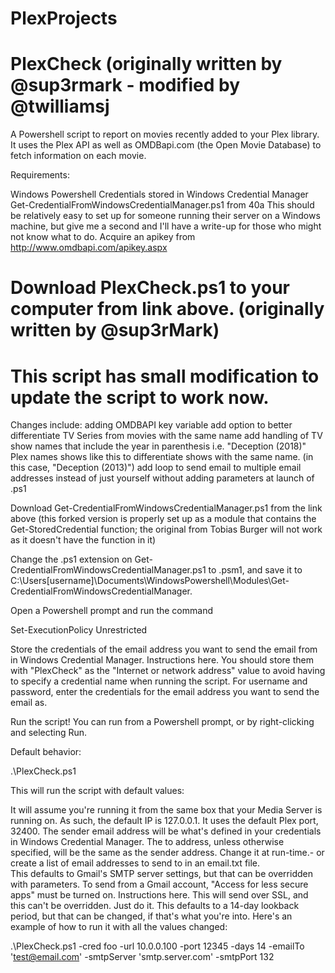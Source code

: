 # PlexProjects

# PlexCheck (originally written by @sup3rmark - modified by @twilliamsj
A Powershell script to report on movies recently added to your Plex library. It uses the Plex API as well as OMDBapi.com (the Open Movie Database) to fetch information on each movie.

Requirements:

Windows
Powershell
Credentials stored in Windows Credential Manager
Get-CredentialFromWindowsCredentialManager.ps1 from 40a
This should be relatively easy to set up for someone running their server on a Windows machine, but give me a second and I'll have a write-up for those who might not know what to do.
Acquire an apikey from http://www.omdbapi.com/apikey.aspx

# Download PlexCheck.ps1 to your computer from link above. (originally written by @sup3rMark)
# This script has small modification to update the script to work now. 

Changes include:
adding OMDBAPI key variable
add option to better differentiate TV Series from movies with the same name
add handling of TV show names that include the year in parenthesis i.e. "Deception (2018)" Plex names shows like this to differentiate shows with the same name.  (in this case, "Deception (2013)")
add loop to send email to multiple email addresses instead of just yourself without adding parameters at launch of .ps1


Download Get-CredentialFromWindowsCredentialManager.ps1 from the link above (this forked version is properly set up as a module that contains the Get-StoredCredential function; the original from Tobias Burger will not work as it doesn't have the function in it)

Change the .ps1 extension on Get-CredentialFromWindowsCredentialManager.ps1 to .psm1, and save it to C:\Users[username]\Documents\WindowsPowershell\Modules\Get-CredentialFromWindowsCredentialManager.

Open a Powershell prompt and run the command

 Set-ExecutionPolicy Unrestricted
 
Store the credentials of the email address you want to send the email from in Windows Credential Manager. Instructions here. You should store them with "PlexCheck" as the "Internet or network address" value to avoid having to specify a credential name when running the script. For username and password, enter the credentials for the email address you want to send the email as.

Run the script! You can run from a Powershell prompt, or by right-clicking and selecting Run.

Default behavior:

 .\PlexCheck.ps1

This will run the script with default values:

It will assume you're running it from the same box that your Media Server is running on. As such, the default IP is 127.0.0.1.
It uses the default Plex port, 32400.
The sender email address will be what's defined in your credentials in Windows Credential Manager.
The to address, unless otherwise specified, will be the same as the sender address. Change it at run-time.- or create a list of email addresses to send to in an email.txt file.  
This defaults to Gmail's SMTP server settings, but that can be overridden with parameters. To send from a Gmail account, "Access for less secure apps" must be turned on. Instructions here.
This will send over SSL, and this can't be overridden. Just do it.
This defaults to a 14-day lookback period, but that can be changed, if that's what you're into.
Here's an example of how to run it with all the values changed:



 .\PlexCheck.ps1 -cred foo -url 10.0.0.100 -port 12345 -days 14 -emailTo 'test@email.com' -smtpServer 'smtp.server.com' -smtpPort 132
